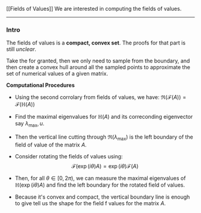[[Fields of Values]]
We are interested in computing the fields of values. 

---
### **Intro**

The fields of values is a **compact, convex set**. The proofs for that part is still *unclear*. 

Take the for granted, then we only need to sample from the boundary, and then create a convex hull around all the sampled points to approximate the set of numerical values of a given matrix. 

**Computational Procedures**

* Using the second corrolary from fields of values, we have: $\Re(\mathcal{F}(A)) = \mathcal{F}(\mathbb{H}(A))$

* Find the maximal eigenvalues for $\mathbb{H}(A)$ and its correconding eigenvector say $\lambda_{\max}, u$. 

* Then the vertical line cutting through $\Re(\lambda_{\max})$ is the left boundary of the field of value of the matrix $A$. 

* Consider rotating the fields of values using: 
  $$
  \mathcal{F}(\exp(i\theta)A) = \exp(i\theta)\mathcal{F}(A)
  $$

* Then, for all $\theta \in [0, 2\pi)$, we can measure the maximal eigenvalues of $\mathbb{H}(\exp(i\theta)A)$ and find the left boundary for the rotated field of values. 

* Because it's convex and compact, the vertical boundary line is enough to give tell us the shape for the field f values for the matrix $A$. 


